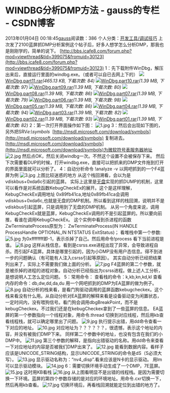 # WINDBG分析DMP方法 - gauss的专栏 - CSDN博客
2013年01月04日 00:18:45[gauss](https://me.csdn.net/mathlmx)阅读数：386
个人分类：[开发工具/调试技巧](https://blog.csdn.net/mathlmx/article/category/1317877)
上次发了2100蓝屏抓DMP分析案例这个帖子后，好多人想学怎么分析DMP，那我也是刚刚学的，简单的说下。
[http://bbs.icafe8.com/forum.php?mod=viewthread&tid=399075&fromuid=30123](http://bbs.icafe8.com/forum.php?mod=viewthread&tid=399075&fromuid=30123)
1：先下载附件WinDbg，解压出来后，直接运行里面的windbg.exe。（或者可以自已去网上下的）
![](http://bbs.icafe8.com/static/image/filetype/rar.gif)[WinDbg.part11.rar](http://bbs.icafe8.com/forum.php?mod=attachment&aid=NTk5ODl8YjgyNGE2YTJ8MTM0NDU1NTQ5NHwwfDQwMDEwNA%3D%3D)*(465.13 KB, 下载次数: 84)*
![](http://bbs.icafe8.com/static/image/filetype/rar.gif)[WinDbg.part10.rar](http://bbs.icafe8.com/forum.php?mod=attachment&aid=NTk5ODh8MTNmOTZiMGZ8MTM0NDU1NTQ5NHwwfDQwMDEwNA%3D%3D)*(1.39 MB, 下载次数: 97)*
![](http://bbs.icafe8.com/static/image/filetype/rar.gif)[WinDbg.part09.rar](http://bbs.icafe8.com/forum.php?mod=attachment&aid=NTk5ODd8YmE1OGQyN2J8MTM0NDU1NTQ5NHwwfDQwMDEwNA%3D%3D)*(1.39 MB, 下载次数: 80)*
![](http://bbs.icafe8.com/static/image/filetype/rar.gif)[WinDbg.part08.rar](http://bbs.icafe8.com/forum.php?mod=attachment&aid=NTk5ODZ8MTI0YThkMTB8MTM0NDU1NTQ5NHwwfDQwMDEwNA%3D%3D)*(1.39 MB, 下载次数: 86)*
![](http://bbs.icafe8.com/static/image/filetype/rar.gif)[WinDbg.part07.rar](http://bbs.icafe8.com/forum.php?mod=attachment&aid=NTk5ODV8NDA4OWFiNDJ8MTM0NDU1NTQ5NHwwfDQwMDEwNA%3D%3D)*(1.39 MB, 下载次数: 79)*
![](http://bbs.icafe8.com/static/image/filetype/rar.gif)[WinDbg.part06.rar](http://bbs.icafe8.com/forum.php?mod=attachment&aid=NTk5ODR8OTU5NzY1NDR8MTM0NDU1NTQ5NHwwfDQwMDEwNA%3D%3D)*(1.39 MB, 下载次数: 98)*
![](http://bbs.icafe8.com/static/image/filetype/rar.gif)[WinDbg.part05.rar](http://bbs.icafe8.com/forum.php?mod=attachment&aid=NTk5ODN8ZDZlODA3Yzl8MTM0NDU1NTQ5NHwwfDQwMDEwNA%3D%3D)*(1.39 MB, 下载次数: 86)*
![](http://bbs.icafe8.com/static/image/filetype/rar.gif)[WinDbg.part04.rar](http://bbs.icafe8.com/forum.php?mod=attachment&aid=NTk5ODJ8OTY5NzZjNzB8MTM0NDU1NTQ5NHwwfDQwMDEwNA%3D%3D)*(1.39 MB, 下载次数: 94)*
![](http://bbs.icafe8.com/static/image/filetype/rar.gif)[WinDbg.part03.rar](http://bbs.icafe8.com/forum.php?mod=attachment&aid=NTk5ODF8ZmNlYjI2ZGR8MTM0NDU1NTQ5NHwwfDQwMDEwNA%3D%3D)*(1.39 MB, 下载次数: 82)*
![](http://bbs.icafe8.com/static/image/filetype/rar.gif)[WinDbg.part02.rar](http://bbs.icafe8.com/forum.php?mod=attachment&aid=NTk5ODB8ZWE0ZWIwOGJ8MTM0NDU1NTQ5NHwwfDQwMDEwNA%3D%3D)*(1.39 MB, 下载次数: 93)*
![](http://bbs.icafe8.com/static/image/filetype/rar.gif)[WinDbg.part01.rar](http://bbs.icafe8.com/forum.php?mod=attachment&aid=NTk5Nzl8OTQzNmM4NDl8MTM0NDU1NTQ5NHwwfDQwMDEwNA%3D%3D)*(1.39 MB, 下载次数: 82)*
2：第一次打开界面操作如下图：
![1.jpg](http://bbs.icafe8.com/data/attachment/forum/201208/03/221722a26r05g6c0o0az2x.jpg)
3：然后会出现如下图的，另外把SRV*e:\symbols*  [http://msdl.microsoft.com/download/symbols](http://msdl.microsoft.com/download/symbols)
复制进去。
[http://msdl.microsoft.com/download/symbols](http://msdl.microsoft.com/download/symbols)为微软符号表服务器地址
![2.jpg](http://bbs.icafe8.com/data/attachment/forum/201208/03/222416o7wgjmrj1n72j1m7.jpg)
然后点OK，然后关闭windbg一次。不然这个设置不会被保存下来。
然后下次需要看DUP的时候，打开windbg.exe，直接可以把抓来的DMP文件拖到打开的界面里面就可以分析了。
4：自动分析命令 !analyze -v
以网吧抓到的一个F4蓝屏为例
![3.jpg](http://bbs.icafe8.com/data/attachment/forum/201208/03/224111i52ir54ko5ehbi1k.jpg)
上图比较迷惑的地方
从这个栈回溯看，会以为是vdiskbus+0xda6c引起的蓝屏。
实际上这里是[无盘](http://bbs.icafe8.com/thread-378606-1-1.html)实现的抓DUMP的机制，这里可以看作是对系统函数KebugCheckEx的展开。这个是这样理解，KebugCheckEx调用地址
 0x89fb41ca,地址0x89fb41ca会调用vdiskbus+0xda6c,也就是无盘的DMP机制。所以看到这样的栈回溯，说明并不是vdiskbus引起蓝屏，只是调用到了无盘的DMP机制。
从另一个角度来说，调用KebugCheckEx就是蓝屏，KebugCheckEx调用的不是引起蓝屏的。所以要向前推，看谁在调用KebugCheckEx。
这个实例中看到杀进程的函数ZwTerminateProcess原型为：
ZwTerminateProcess(IN HANDLE ProcessHandle OPTIONAL,IN NTSTATUS ExitStatus)；
看堆栈中第一个参数:
![5.jpg](http://bbs.icafe8.com/data/attachment/forum/201208/03/2248168b8714meeeq8bn4q.jpg)
为0xffffffff即-1，表示杀掉了自己。然后用命令!process 看下当前进程是谁。
![6.jpg](http://bbs.icafe8.com/data/attachment/forum/201208/03/225009c0uyr4j3mo0oys43.jpg)
这样从栈信息，看到是csrss.exe进程出现了异常，会导致进程自 杀。而引起F4蓝屏。具体是哪里引起的，因为小DMP没有用户态信息。得不到进一步的问题确认（有可能有人注入csrss引起等原因）。
其实自动分析已经把结果列出来了，实际上不需要我们做上面的分析。
![7.jpg](http://bbs.icafe8.com/data/attachment/forum/201208/03/2251335sw0gw6a3gi63vn4.jpg)
F4蓝屏的第二个参数，就是被杀掉的进程的进程对象。自动分析已经指出为csrss进程。做上述人工分析，是想说明人工怎么定位问题。
5：常用命令：
查看栈的命令：k,kb,kn,kd,kl
查看内存的命令：db,dw,dd,da,du
用一个网吧抓到的DMP为EA蓝屏的做为例子。
![8.jpg](http://bbs.icafe8.com/data/attachment/forum/201208/03/2254563rfezfrodovk4kda.jpg)
自动分析的栈来看，是看门狗驱动调用的蓝屏函数kebugcheckex。这个栈来看没有什么用。从自动分析对EA蓝屏的解释来看是设备驱动变为闲置状态，一定时间内，没有喂狗信号。看门狗会调用dbgBreakPoint，而不是kebugCheckex。不过我们还是在kebugCheckex拿到了一些蓝屏的信息。
EA蓝屏的第一个参数指向一个线程对象，用命令.thread 切换到对应线程，然后用kb查看线程栈，就可以确定哪里出了问题。
![9.jpg](http://bbs.icafe8.com/data/attachment/forum/201208/03/225653z0foj860zjo6nthc.jpg)
执行提示出错，用dd命令查看一下对应的地址。
![10.jpg](http://bbs.icafe8.com/data/attachment/forum/201208/03/230228c1zjjhndcjqlqhj6.jpg)
对应地址为？？？？？？，很遗憾，表示这个地址的内容，并没有被我们DMP下来。
同样第二个参数中的地址，也没有包含在我们的小DMP中。
![11.jpg](http://bbs.icafe8.com/data/attachment/forum/201208/03/230353fc3itz92fc4iel43.jpg)
第三个参数的解释，是指向出错驱动的名称。用dd命令来查看一下对应地址的内容是否被我们DMP出来了。
![12.jpg](http://bbs.icafe8.com/data/attachment/forum/201208/03/2303530iyop33q3ql5i91l.jpg)
能看到数据内容。看样子应该是UNICODE_STRING结构，显示UNICODE_STRING的命令是dS（S必须大写）。
![13.jpg](http://bbs.icafe8.com/data/attachment/forum/201208/03/230353kiks53y88g4dhqv5.jpg)
显示驱动名称为：“nv4_disp”.看来应该是N卡的显示驱动。
用lm 可以显示驱动模块。
![14.jpg](http://bbs.icafe8.com/data/attachment/forum/201208/03/230353hfw43fohxtxowm16.jpg)
6：需要切换环境手动生成了一个DMP，7E蓝屏。
![15.jpg](http://bbs.icafe8.com/data/attachment/forum/201208/03/230353ar2enstwnywas925.jpg)
这时用KB看栈
![16.jpg](http://bbs.icafe8.com/data/attachment/forum/201208/03/230353xcexbxcye8tpcztj.jpg)
从上图看明显不是出错的线程栈。是因为需要切换一下环境。蓝屏的第四个参数存储的是对应的环境地址。用命令.cxr切换一下，然后再用kb查看。
![17.jpg](http://bbs.icafe8.com/data/attachment/forum/201208/03/230353y44ph9eihkrmylmo.jpg)
切换环境后，再看栈回溯就能定位到出错的地方了。

